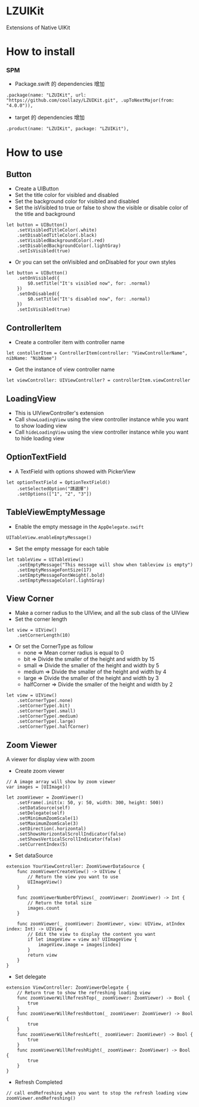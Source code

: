 # LZUIKit

Extensions of Native UIKit

# How to install

### SPM

- Package.swift 的 dependencies 增加

```
.package(name: "LZUIKit", url: "https://github.com/coollazy/LZUIKit.git", .upToNextMajor(from: "4.0.0")),
```

- target 的 dependencies 增加

```
.product(name: "LZUIKit", package: "LZUIKit"),
```

# How to use

## Button

- Create a UIButton
- Set the title color for visibled and disabled
- Set the background color for visibled and disabled
- Set the isVisibled to true or false to show the visible or disable color of the title and background

```
let button = UIButton()
	.setVisibledTitleColor(.white)
    .setDisabledTitleColor(.black)
    .setVisibledBackgroundColor(.red)
    .setDisabledBackgroundColor(.lightGray)
    .setIsVisibled(true)
```

- Or you can set the onVisibled and onDisabled for your own styles

```
let button = UIButton()
	.setOnVisibled({
        $0.setTitle("It's visibled now", for: .normal)
    })
    .setOnDisabled({
        $0.setTitle("It's disabled now", for: .normal)
    })
    .setIsVisibled(true)
```

## ControllerItem

- Create a controller item with controller name

```
let contollerItem = ControllerItem(controller: "ViewControllerName", nibName: "NibName")
```

- Get the instance of view controller name

```
let viewController: UIViewController? = controllerItem.viewController
```

## LoadingView

- This is UIViewController's extension
- Call `showLoadingView` using the view controller instance while you want to show loading view
- Call `hideLoadingView` using the view controller instance while you want to hide loading view


## OptionTextField

- A TextField with options showed with PickerView

```
let optionTextField = OptionTextField()
    .setSelectedOption("請選擇")
    .setOptions(["1", "2", "3"])

```

## TableViewEmptyMessage

- Enable the empty message in the `AppDelegate.swift`

```
UITableView.enableEmptyMessage()
```

- Set the empty message for each table

```
let tableView = UITableView()
    .setEmptyMessage("This message will show when tableview is empty")
    .setEmptyMessageFontSize(17)
    .setEmptyMessageFontWeight(.bold)
    .setEmptyMessageColor(.lightGray)
```

## View Corner

- Make a corner radius to the UIView, and all the sub class of the UIView
- Set the corner length

```
let view = UIView()
    .setCornerLength(10)
```

- Or set the CornerType as follow
	- none => Mean corner radius is equal to 0
	- bit => Divide the smaller of the height and width by 15
	- small => Divide the smaller of the height and width by 5
	- medium => Divide the smaller of the height and width by 4
	- large => Divide the smaller of the height and width by 3
	- halfCorner => Divide the smaller of the height and width by 2

```
let view = UIView()
    .setCornerType(.none)
    .setCornerType(.bit)
    .setCornerType(.small)
    .setCornerType(.medium)
    .setCornerType(.large)
    .setCornerType(.halfCorner)
```

## Zoom Viewer

A viewer for display view with zoom

- Create zoom viewer

```
// A image array will show by zoom viewer
var images = [UIImage]()

let zoomViewer = ZoomViewer()
    .setFrame(.init(x: 50, y: 50, width: 300, height: 500))
    .setDataSource(self)
    .setDelegate(self)
    .setMinimumZoomScale(1)
    .setMaximumZoomScale(3)
    .setDirection(.horizontal)
    .setShowsHorizontalScrollIndicator(false)
    .setShowsVerticalScrollIndicator(false)
    .setCurrentIndex(5)

```
- Set dataSource

```
extension YourViewController: ZoomViewerDataSource {
    func zoomViewerCreateView() -> UIView {
        // Return the view you want to use
        UIImageView()
    }
    
    func zoomViewerNumberOfViews(_ zoomViewer: ZoomViewer) -> Int {
        // Return the total size
        images.count
    }
    
    func zoomViewer(_ zoomViewer: ZoomViewer, view: UIView, atIndex index: Int) -> UIView {
        // Edit the view to display the content you want
        if let imageView = view as? UIImageView {
            imageView.image = images[index]
        }
        return view
    }
}
```

- Set delegate

```
extension ViewController: ZoomViewerDelegate {
    // Return true to show the refreshing loading view
    func zoomViewerWillRefreshTop(_ zoomViewer: ZoomViewer) -> Bool {
        true
    }
    func zoomViewerWillRefreshBottom(_ zoomViewer: ZoomViewer) -> Bool {
        true
    }
    func zoomViewerWillRefreshLeft(_ zoomViewer: ZoomViewer) -> Bool {
        true
    }
    func zoomViewerWillRefreshRight(_ zoomViewer: ZoomViewer) -> Bool {
        true
    }
}
```

- Refresh Completed

```
// call endRefreshing when you want to stop the refresh loading view
zoomViewer.endRefreshing()
```



